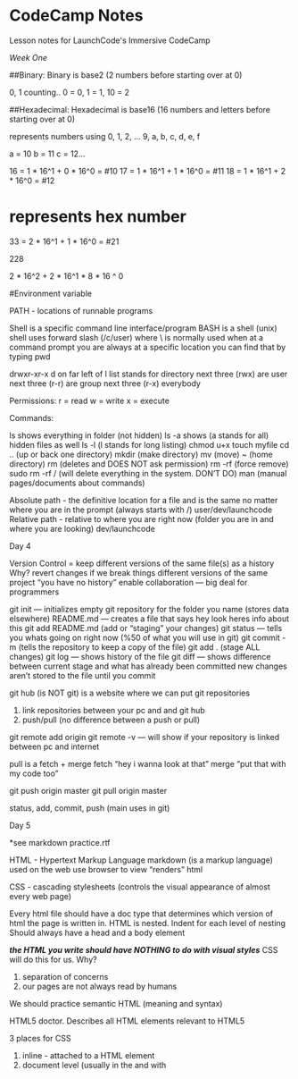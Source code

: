 # CodeCamp Notes

Lesson notes for LaunchCode's Immersive CodeCamp

*Week One*

##Binary:
Binary is base2 (2 numbers before starting over at 0)

0, 1
counting..
0 = 0, 1 = 1, 10 = 2

##Hexadecimal:
Hexadecimal is base16 (16 numbers and letters before starting over at 0)

represents numbers using
0, 1, 2, … 9, a, b, c, d, e, f

a = 10
b = 11
c = 12…

16 = 1 * 16^1 + 0 * 16^0 = #10
17 = 1 * 16^1 + 1 * 16^0 = #11
18 = 1 * 16^1 + 2 * 16^0 = #12

# represents hex number

33 = 2 * 16^1 + 1 * 16^0 = #21

228

2 * 16^2 + 2 * 16^1 * 8 * 16 ^ 0


#Environment variable

PATH - locations of runnable programs

Shell is a specific command line interface/program
BASH is a shell (unix)
shell uses forward slash (/c/user) where \ is normally used
when at a command prompt you are always at a specific location
you can find that by typing pwd

drwxr-xr-x
d on far left of l list stands for directory
next three (rwx) are user
next three (r-r) are group
next three (r-x) everybody

Permissions:
r = read
w = write
x = execute

Commands:

ls shows everything in folder (not hidden)
ls -a shows (a stands for all) hidden files as well
ls -l (l stands for long listing)
chmod u+x
touch myfile
cd .. (up or back one directory)
mkdir (make directory)
mv (move)
~ (home directory)
rm (deletes and DOES NOT ask permission)
rm -rf (force remove)
sudo rm -rf / (will delete everything in the system. DON’T DO)
man (manual pages/documents about commands)

Absolute path - the definitive location for a file and is the same no  matter where you are
			  in the prompt (always starts with /) user/dev/launchcode
Relative path -  relative to where you are right now
			  (folder you are in and where you are looking) dev/launchcode

Day 4

Version Control = keep different versions of the same file(s) as a history
Why?
revert changes if we break things
different versions of the same project
“you have no history”
enable collaboration — big deal for programmers

git init — initializes empty git repository for the folder you name (stores data elsewhere)
README.md — creates a file that says hey look heres info about this
git add README.md (add or “staging” your changes)
git status — tells you whats going on right now (%50 of what you will use in git)
git commit -m (tells the repository to keep a copy of the file)
git add . (stage ALL changes)
git log — shows history of the file
git diff — shows difference between current stage and what has already been committed
new changes aren’t stored to the file until you commit

git hub (is NOT git) is a website where we can put git repositories
1. link repositories between your pc and and git hub
2. push/pull (no difference between a push or pull)

git remote add origin <location>
git remote -v — will show if your repository is linked between pc and internet

pull is a fetch + merge
fetch “hey i wanna look at that” merge “put that with my code too”

git push origin master
git pull origin master

status, add, commit, push (main uses in git)

Day 5

*see markdown practice.rtf

HTML - Hypertext Markup Language
markdown (is a markup language) used on the web
use browser to view “renders” html

CSS - cascading stylesheets (controls the visual appearance of almost every web page)

Every html file should have a doc type that determines which version of html the page is
written in.
HTML is nested.
Indent for each level of nesting
Should always have a head and a body element

***the HTML you write should have NOTHING to do with visual styles***
CSS will do this for us.
Why?
1. separation of concerns
2. our pages are not always read by humans

We should practice semantic HTML (meaning and syntax)

HTML5 doctor. Describes all HTML elements relevant to HTML5

3 places for CSS
1. inline - attached to a HTML element
2. document level (usually in the <head> and with <style> tags)
3. Separate file (stylesheet) .css

these rules cascade that’s why it’s called cascade

Selectors:
element selector  = h1{
ID selector = #heading{ (more specific)
class selector = .blue{ (on a heading, paragraph, link, anything you want to change)

*Week Two*

##Algorithm
is a self-contained step-by-step set of operations to be performed (to solve a problem, carry out operation)

##Syntax 
defined by formal rules, does not specify meaning
Semantics does

## Value Error
when a function is expecting a certain type of parameter and you send it another type instead.


## Name Error
almost always means using a variable before it has been assigned a value (uisng an identifier that hasn't been created yet).

Example: print(my_value)

## Parse Error
is a type of syntax error. Usually means you left out punctuation, paren, etc.

Example: print("hello)

## Type Error
happens when you try to combine items that are incompatible (attempting to carry out an operation with incompatible type(s)).

## Syntax Error
there is a line of code that python doesn't know what to do with (missing colon, indent, etc.).

## Semantic Error
doesn't give you the outcome you want (logic error).

## Attribute Error
caused by using an object attribute that is not defined.

## Indentation Error
Not following Python's whitespace rules.

How to avoid bugs:
Work in small units*
using good names for things (semantics)*

% gives the remainder after divisions
3%2 is 1
5%2 is 1
8%5 is 3
52%13 is 0

Expressions are values with operators (something that evaluates to a value)
 5%2
 str expression - "Hello", "hello" + "world"
 Variable - a "box" that can hold a value (or expression) (str, float, formula)
  my_var = 42
= is an assignment operator (NOT equal but assigns the value to the variable)

SUBMIT HOMEWORK:
run report from unit-1-assignment-sleepytodd1
./generate-report.sh (generates report)
git status
git commit -m "comment"
git push origin master
your repository link plus /report.html (grade report)
(stage, commit, push. every single time.)

##Loop Components
1.The task that should be repeated
2.The data set that should be used with the task

##Lists
[value1, value2, value3,...]
value is a data, a string, etc.

a list is a single value but with multiple values inside of it.
most programming languages won't let you mix str with int, but python does.

how to check if it's a List:
value = [1, 2, 3, 4]
print(type(value))

##For Loops
A for loop allows us to repeat a section of code a specific number of times by using a list.
the list is the loop body (defines the loop)*
the loop ends when you stop indenting following lines
the loop also ends when the list has been exhausted

##Range function
print(range(5))

output:[0, 1, 2, 3, 4]
starts counting at 0

to create more custom/complicated lists, use:
range(start, stop, step)
start - the first number in the list
stop - the last number in the list + 1
step - how you count to that number

count to 100
range(1, 101, 1)

count to 100 evenly
range(0, 101, 2)

countdown*
range(100, -1, -2)

##Turtles
Turtle is a module that will let us build simple images using loops.

import turtle <<< tells python we are using turtle graphics
zach = turtle.Turtle() <<< Names and creates turtle
zach.forward(50) <<< distance and direction

using a variable

side_length = 50
zach.forward(side_length)
zach.left(90)
zach.forward(side_length)
zach.left(90)
zach.forward(side_length)
zach.left(90)
zach.forward(side_length)

DRY* Don't Repeat Yourself
there's a cleaner way to write this with less chance for error

import turtle
zach = turtle.Turtle()

side_length = input("How long should the square's sides be?")

for side in range(4):
    zach.forward(side_length)
    zach.left(90)

to find what shape you're making divide number of sides by 360 degrees***

##Brief introduction of functions
print, input, range are a few
print("hello world")
name = input("What's your name")
some_numbers = range(1,15, 2)

In these examples the parameters are:
"hello world"
"what's your name?"
(1, 15, 2)

what you get in exchange for these functions you get a value called a RETURN VALUE

we can write our own functions!
def *must start the line* followed by your function name which defines the entry point for the function
following line must be indented because it belongs to that function

ex:
def hello_world():
    return "Hello world"
message = hello_world()
print(message)

output is hello world; the empty parens mean no parameter

ex:
def hello_world(name):
    return "Hello " + name

message = hello_world("Sally")
print(message)

##Modules
ex: turtle
It's a collection of python code that is bundled up for others to use, but which is not part of the core python programming language.
To use modules, we must install and then import them.

There are only 3 modules available: turtle, math, random.

installing a module requires a program like pip or conda.
$ conda install pytest
$ pip install pytest-html

pip - installs packages from the Python Package Index, viewable at pypi.org
conda - installs packages from the Anaconda repository

import to use modules, always put them at the top.
the identifier (turtle) is now available for us to use within our file.

import random
random.random() - returns a random float between 0 and 1
random.randomrange(n, m) - returns a random integer between n and m-1

**random is pseudo-random which is not actually random, but random based off of a previous number**

generate a random float between 1 and 5
num = random.random()
num = num*4 [that gives you a random number between 0 and 4]
num = num+1 [shifts number over 1 making it now between 1 and 4]
+ is a shift and * is a stretch in this scenario

##Running python in terminal
type python press return
>>> means that you are no longer in a normal terminal shell

###Turtle in class Studio
import turtle
import random
#create two Turtles
zach = turtle.Turtle()
jesse = turtle.Turtle()
zach.color("blue")
jesse.color("orange")
zach.shape("turtle")
jesse.shape("circle")
*forward(units)
left(angle)
one random step - turn random, go forward random*
#loop, taking random steps each time
for steps in range(5):
*(0, 360) int
pick number between 1 and 50*
#get random angle
    zach_angle = random.randrange(0, 360)
    jesse_angle = random.randrange(0, 360)

#get random distance#move by those amounts
    zach_dist = random.randrange(1, 50)
    jesse_dist = random.randrange(1, 50)
#move by those distances
    zach_forward(zach_dist)
    zach_left(zach_angle)
    jesse_forward(jesse_dist)
    jesse_forward(jesse_angle)

##function
 is a named sequence of statements that carry out a specific task.
 (nice packaging of an Algorithm)

 calling a function means running the function in a code with return values

 Visualizing a function:
 parameter(s) >> function >> return value (no matter how many parameters you only get one return)

 creating a function for something allows you to reuse that code anywhere in the program
 if you don't store a return variable/value it goes away

 *Activity*

 Function composition is putting a function in a function
 ex: age = int(input("What's your age?"))

if you put code after a return statement it doesn't execute
or the function "exits" when a return statement runs

*Some More Questions

1. Does a function have to have parameters - no, a function may have zero or more parameters, as decided by the programmer.
2. What happens if we call a function without providing a value for one of more input parameters? We get a type error
3. Does a function have to have a return value? no
4. What happens if we have a function that doesn't have a return value, but we try to store a result in a variable? the value that is implicitly returned and stored is the **special value**

the default return of a funtion without a result is none

##Scope
all variables and parameters within a program have a scope. Their scope determines how they may be accessed and used.

ex:
def add_two(num):
 	num = num+2
    return num + 2 (using this elminates the need for the temporary num variable)
add_two(2)
print(num)

input parameter or variable only exist within the function

##Local scope
variables and parameters within a function have local scope. They may only be accessed within the function in which they are defined. We call these variables local variables.

##Global scope
variables and parameters that are not defined within a function have global scope. They may be accessed from anywhere within the given file or program.

num = 2 << Global
def print_num(): << local
	print(num)

print_num()

functions can see things outside of themselves but can't pull from other functions

##Shadowing

num = 2

def print_num(num):
	print(num)

print_num(3)

*this situation has two variables with the same name. in this case, the new variable inside the box (local) ignores (or shadows) the global variable. You also can't change the global variable inside of a local function.*

*To find the absolute value of a number use 
print(abs(put number here))

*math module has a pow function
print(math.pow(number, power))

*max returns the max number sent to it
works with lists and can take any number of args separated by ,
print(max(7, 11))  prints 11

##Accumulator Pattern
def square(x):
    runningtotal = 0
    for counter in range(x):
        runningtotal = runningtotal + x

    return runningtotal

toSquare = 10
squareResult = square(toSquare)
print("The result of", toSquare, "squared is", squareResult)

def sum_to(n):
    the_sum = 0
    for a_number in range(1, n+1):
        the_sum = the_sum + a_number

    return the_sum

This process of breaking a problem into smaller subproblems is called functional decomposition.

non fruiful function (or procedure) doesn't return a value 
------------

##Making decisions
*Branching*

code block << true << condition >> false >> code block #2

programs make decisions in the form of true or false (Boolean) *another type* (other types: str, int, float, list)
-must be capitalized
-are not strings; True is different from "True"
-are the result of certain arithmetic comparison expressions

    print(type(True))

    Output: <class 'bool'>

Comparisons: > < >= <= == != 
comparisons turn into a true or false

##Boolean Algebra

Ex: It is Friday and we are in class (and says both are true)
Ex: I am either asleep or awayke (or says one or the other is true)

##Boolean order of OPERATIONS

**
* / // %
+ -
comparisons


##Conditional Syntax (Branching in action)
starts with if condition:
    the next line (code block 1) is indented
ends with else:
    second block of code is also indented

Ex:
if expression_or_variable:
    code
else:
    code 2

% 2 == 0 (shows number is even) same as saying n % 2 == 0
% 2 == 1 (shows number is odd) same as saying n % 2 == 1
% 3 == 0 (shows number is multiple of 3, can be done with any number)

Else conditional is optional

##Nesting Conditionals
if n < 0 :
    print("n is negative")
else: 
    if n > 0:
        print("n is positive")
    else:
        print("n is is 0")

##The elif Clause
we can have multiple branches -- that is, multiple tests -- within the same conditional using elif

if n < 0:
    print("n is negative")
elif n > 0:
    print("n is positive")
else:
    print("n is 0")

*Conditionals only print the first statement it comes across that is True (even if several statements are True)!!*

##radius of circle example:

import math <<< (module example)

def calculate_area_of_circle(radius): <<< (function example, functionn should contain the algorithm)
    area = math.pi(since we imported math) * radius**2
    return area

radius = float(input("What is the radius of your circle?")) <<< test code


if radius >= 0:
    area = calculate_area_of_circle
    print("The area of a circle of radius", radius, "is", area)
esle:
    print("You gave a negative radius. That doesn't work, try again.")

##Simple spell-checker example:
#given a word, determine if it is spelled correctly
def is_spelled_correctly(word): <<< the name of the function tells you this will be a boolean return
    dictionary = ["launchcode", "coding", "blue", "rocket"]
    #return a boolean
    for term in dictionary:
        if word == term:
            return True
    
    return False
print(is_spelled_correctly("red"))

-----------
Week 3

##While Loop
 "indefinite"

while condition:

 code block

 boolean expression
 -comparison
 -boolean function
 -variable or value

 loop as long as condition is true
 danger in the fact that it might never be false
 if the condition is false we will have an infinite loop

ex of infinite loop:
while(True):
    print(i)
    i += 

where infinite loops might be useful:
-games (often infinite)
-web server

while(true):
    # respond to requests

How to ask quesions:
-clearly state what my problem is (where you're confused)
-clearly state what you do understand
-clearly state what you have tried (what did you try and why didn't it work)
-where have you looked for information?

data types - int, str, bool, lists, float

##Primitive Data Types
can it be broken down into something smaller? 
primitive can't be broken down - int, float, bool
not collections

##Composite or Non-primitive
can be broken down - lists and strings (dog "d" "o" "g", [0,1,2,3] 0 1 2 3)
collections

#Characters
we'll refer to a string of length 1 as a character
many programming languages have their own character data type, but Python does not

#Empty collections
we can have collection without anything in the collection [] ''

#Ordered collecions
lists and strings are ordered collections and have a specific order.
we refer to the place of an individual item in that order as it's *index*.
we may acces the individual components using the index of that item.

#Bracket notation
allows us to get an individual item out of a list or string
for a list my_list we can get the item with index i using: my_list[i]

***ex:
message = 'Hello'
print(message[1])

output: e (because e is the letter at index 1)***

*strings behave like lists of characters*

***
alphabet = 'abcdefghijklmnopqrstuvwxyz'

for i in range(len(alphabet)): # range(26) -> [0, 1, 2, 3... 25]  DONT DO THIS (maybe sometimes you can, reversing a string, printing every other character from a string)
    print(alphabet[i]) 

for letter in alphabet: DO THIS / MUCH BETTER TO READ AND IS SIMPLER
    print(letter)
***

user_string = input("Enter a string: ")
new_str = ''

for letter in user_string:
    if letter != 'a':
        new_str = new_str + letter
print(new_str)

True of "strings as lists":

ordered collection
indexes/bracket notation
loops over string

Not true of "strings as lists"
name = "chris"
name[0] = 9
[0, 'a', True] (lists can be mixed types and strings can not!)

##Good Problem Solving tips:
- pay attention to implicit information
- writing things down
- asked questions
- thinking through different possibilities

Problem solving is
intuitive
creative
practiceable
synthetic
hard
rewarding
a process

Problem solving is NOT
formulaic
repetitive
easy

#Principles
DONT panic
restate the problem (in your head, in writing, to a classmate)
outline the problem (write down what you know, subdivide into steps)
reduce the problem (think about a simpler version of the problem)
look for similarities (have you solved something similar before, how are they sim/diff?)
DONT panic

##Slice operator
my_str[2] pulls character at index 2
my_str[2:] pulls characters from index 2 until the end
my_str[:] returns everything
my_str[:5] returns index 0 to index 4

##Immutability
strings are immutable which means you can't change a specific character of a string


##Find
my_str.find('n') <<< this will search a word for this char and return the index value it's located at

s = "ball" <<< why does this code print out of order? see line 4
r = ""
for item in s:
    r = item.upper() + r <<< having the r after prints the order in reverse. putting the r in front prints normally
print(r)

##List values
a list may contain any value. Really. ANY value.
this means we can do things like:

    mixed_list = [1, 2 [3, 4]]

Here, [3,4] is referred to as a sublist

sublists are a single value inside of the lists

[a, b, b] len =3
[a, b, [c, d]] len = 3

#Concatenation
like strings, we can use + to concatenate lists
combined = [a,b,c] + [1, 2]
           [a, b, c, 1, 2]

*in Python, every value is an object*
 for every unique string there will only be one copy of that string, any variables assigned the same name of that original will just be a reference to the original; a new copy isn't created.

list1 = [1,2,3]
list2 = list1 * 3 or list1 + list1 + list1
list2 = [1,2,3,1,2,3,1,2,3]

+ always generates a new list

a = [1,2,3]
b = a
b[0] = 4
a = [4,2,3]

## Things David taught me
type idle into terminal to use python shell
instead of typing "This " + str() "is a thing" + ... use {} and .format to insert like so..
"This {} is a thing".format(data) << automatically inserts things
keyboard shortcuts: command a highlights everything, fn f5 runs code

##Chapter 10
len used with list shows you list lenght, but sublists count as one item no matter how many items they hold
id returns the id of that str
you can * lists and strings
list = [1,2,3]
print(list*3) = [1,2,3,1,2,3,1,2,3]

*lists ARE mutable unilike strings

fruit = ["banana", "apple", "cherry"]
print(fruit)

fruit[0] = "pear"
fruit[-1] = "orange"
print(fruit)

OUTPUT
['banana', 'apple', 'cherry']
['pear', 'apple', 'orange']

*you can slice lists
a_list = ['a', 'b', 'c', 'd', 'e', 'f']
print(a_list[1:3])
print(a_list[:4])
print(a_list[3:])
print(a_list[:])

An assignment to an element of a list is called item
assignment. Item assignment does not work for strings. Recall that strings are immutable.
 
* you can you del (delete) to remove items at any index.

Things we can do with lists
-sort()
-access members by index using[] ***
-get length using len() ***
-append() *** 
-insert()
-pop
-concatenate + ***
-assign a value to a given index: my_list[3]='a' ***
-slice - my_list[start:end] ***
-clone - my_list[:]  ***

concatenation always creates new lists

my_list = [1,2,3,4,5,6]
firsthalf = my_list[:3]
secondhalf = my_list[4:]
glue = firsthalf + secondhalf
glue = [1,2,3,4,5,6] <<< has the same as my_list but is not the same list


slicing is a piece of a list
cloning is almost a duplicate of the list (not the same list)

str.insert(2, 'z') = inserts 'z' to index 2 and pushes the other chars back a space
        [1,2,3] becomes [1,2, z, 3]

alist[1:2] = [2] keeps it a list
alist[2] = 2 shows what item was at index 2 and doesn't keep as a list

a 'reference' is a pointer[literally a memory address like a street address] to an object in memory.

## Passed by refernce
when we call a function and pass it a reference variable(e.g. something that holds a list) the function
can CHANGE that object. Passing by reference. changes to parameters of a function are returned outside as well.

## Passed by value
when we call a function and pass it a primitive value(can't be broken down) that value is copied in. Passing by value
value is copied into the function and changes are not seen outside the function.

**Primitives** passed by value
ints, floats, true, false

**Non-primitives** always passed by reference
objects (like turtles), str/collections/lists

## Pure function
does NOT alter the parameters that it's given. Usually return a new list, object, etc.

## Mutator
a function that does alter (reference) parameters. 

name = "Todd"
name_char = list(name)
print(name_char)
['T','o','d','d']
friends = 'jesse','zach'

#Split
can turn a string into a list with split
friends_list = friends.split(',') <<< splits list at every occurence of a comma. this is a delimiter

*split converts to list as well as breaking it up.

#Join
friends_str = '&'.join(friends_list)


def double_ints(some_ints):
    for idx in range(len(some_ints)):
    some_ints[idx] = some_ints[idx] * 2

def double_ints_pure(some_ints):
    new_ints = some_ints[:]
    for idx in range(len(new_list)):
        new_list[idx] = some_ints*2
    return new_list

def evens(some_ints):
    new_list = []
    for num in some_ints:
        if num % 2 == 0:
            new_list.append(num)
    return new_list

## List comprehensions:
[expression for item in list, if condition]
some_ints = [1,2,3,4,5,6]
ex:


## Filtering = condition
[num for num in some_ints if num % 2 == 0]
[2,4,6]
##Updating = expression
[num*2 for num in some_ints]
[2,4,6,8,10,12]

cloning a list with list comprehension
[animal for animal in animals]

## Tuple
is an immutable ordered collection ( like a list which is ordered, like a str because immutable)

my_tuple = (1,2,3)
my_tuple[0] can access index
my_tuple[1:] can slice like list
my_tuple[0] = 'dog' gives an error because it's immutable

tuple can return two things